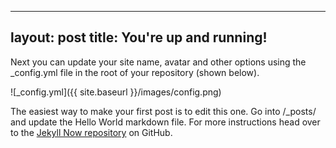  ---
 layout: post
 title: You're up and running!
 ---

Next you can update your site name, avatar and other options using the _config.yml file in the root of your repository (shown below).

 ![_config.yml]({{ site.baseurl }}/images/config.png)

The easiest way to make your first post is to edit this one. Go into /_posts/ and update the Hello World markdown file. For more instructions head over to the [Jekyll Now repository](https://github.com/barryclark/jekyll-now) on GitHub.
